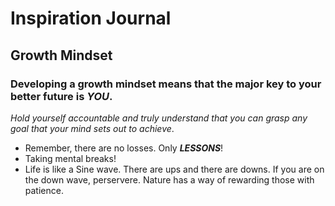 # Inspiration Journal

## Growth Mindset

### Developing a growth mindset means that the major key to your better future is ***YOU***.

*Hold yourself accountable and truly understand that you can grasp any goal that your mind sets out to achieve*.  

- Remember, there are no losses. Only ***LESSONS***!
- Taking mental breaks!
- Life is like a Sine wave. There are ups and there are downs. If you are on the down wave, perservere. Nature has a way of rewarding those with patience. 


